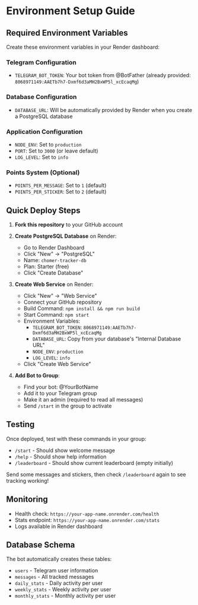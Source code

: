 # Environment Setup Guide

## Required Environment Variables

Create these environment variables in your Render dashboard:

### Telegram Configuration
- `TELEGRAM_BOT_TOKEN`: Your bot token from @BotFather (already provided: `8068971149:AAETb7h7-Dxmf6d3aMH2BxWP5l_xcEcaqMg`)

### Database Configuration  
- `DATABASE_URL`: Will be automatically provided by Render when you create a PostgreSQL database

### Application Configuration
- `NODE_ENV`: Set to `production`
- `PORT`: Set to `3000` (or leave default)
- `LOG_LEVEL`: Set to `info`

### Points System (Optional)
- `POINTS_PER_MESSAGE`: Set to `1` (default)
- `POINTS_PER_STICKER`: Set to `2` (default)

## Quick Deploy Steps

1. **Fork this repository** to your GitHub account

2. **Create PostgreSQL Database** on Render:
   - Go to Render Dashboard
   - Click "New" → "PostgreSQL"
   - Name: `chomer-tracker-db`
   - Plan: Starter (free)
   - Click "Create Database"

3. **Create Web Service** on Render:
   - Click "New" → "Web Service"
   - Connect your GitHub repository
   - Build Command: `npm install && npm run build`
   - Start Command: `npm start`
   - Environment Variables:
     - `TELEGRAM_BOT_TOKEN`: `8068971149:AAETb7h7-Dxmf6d3aMH2BxWP5l_xcEcaqMg`
     - `DATABASE_URL`: Copy from your database's "Internal Database URL"
     - `NODE_ENV`: `production`
     - `LOG_LEVEL`: `info`
   - Click "Create Web Service"

4. **Add Bot to Group**:
   - Find your bot: @YourBotName
   - Add it to your Telegram group
   - Make it an admin (required to read all messages)
   - Send `/start` in the group to activate

## Testing

Once deployed, test with these commands in your group:
- `/start` - Should show welcome message
- `/help` - Should show help information  
- `/leaderboard` - Should show current leaderboard (empty initially)

Send some messages and stickers, then check `/leaderboard` again to see tracking working!

## Monitoring

- Health check: `https://your-app-name.onrender.com/health`
- Stats endpoint: `https://your-app-name.onrender.com/stats`
- Logs available in Render dashboard

## Database Schema

The bot automatically creates these tables:
- `users` - Telegram user information
- `messages` - All tracked messages  
- `daily_stats` - Daily activity per user
- `weekly_stats` - Weekly activity per user
- `monthly_stats` - Monthly activity per user